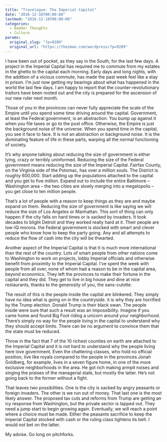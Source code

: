 ```yaml
---
title: "Travelogue: The Imperial Capital"
date: "2016-12-18T00:00:00"
lastmod: "2016-12-18T00:00:00"
categories:
  - Badder Thoughts
  - Culture
params:
  original_slug: "?p=9209"
  original_url: "https://thezman.com/wordpress/?p=9209"
---
```


I have been out of pocket, as they say in the South, for the last few
days. A project in the Imperial Capital has required me to commute from
my estates in the ghetto to the capital each morning. Early days and
long nights, with the addition of a vicious commute, has made the past
week feel like a stay in prison. I’m just now getting my bearings about
what has happened in the world the last few days. I am happy to report
that the counter-revolutionary traitors have been rooted out and the
city is prepared for the ascension of our new ruler next month.

Those of you in the provinces can never fully appreciate the scale of
the Empire until you spend some time driving around the capital.
Government, at least the Federal government, is an abstraction. You bump
up against it when you file taxes or go to the post office. Otherwise,
the Empire is just the background noise of the universe. When you spend
time in the capital, you see it face to face. It is not an
abstraction or background noise. It is the dominating feature of life in
these parts, warping all the normal functioning of society.

It’s why anyone talking about reducing the size of government is either
lying, crazy or terribly uninformed. Reducing the size of the Federal
government means reducing the size of the Imperial Capital. Fairfax
County, on the Virginia side of the Potomac, has over a million souls.
The District is roughly 600,000. Start adding up the populations
attached to the capital and you get to five million. Expand out to
include the entire Baltimore – Washington area – the two cities are
slowly merging into a megalopolis – you get close to ten million people.

That’s a lot of people with a reason to keep things as they are and
maybe expand on them. Reducing the size of government is like saying we
will reduce the size of Los Angeles or Manhattan. This sort of thing can
only happen if the city falls on hard times or is sacked by invaders. It
took decades to blight Detroit and they worked really hard at it. Their
people are low-IQ morons. the Federal government is stocked with smart
and clever people who know how to keep the party going. Any and all
attempts to reduce the flow of cash into the city will be thwarted.

Another aspect of the Imperial Capital is that it is much more
international than the rest of the country. Lots of smart people from
other nations come to Washington to work on projects, lobby Imperial
officials and otherwise benefit from proximity to the Imperial Capital.
I’ve spent the week with people from all over, none of whom had a reason
to be in the capital area, beyond economics. They left the provinces to
make their fortune in the capital and they did. They get to live in big
house and dine at nice restaurants, thanks to the generosity of you, the
sans-culotte.

The result of this is the people inside the capital are blinkered. They
simply have no idea what is going on in the countryside. it is why they
are horrified by the Trump election. Donald Trump is their black swan.
The people inside were sure that such a result was an impossibility.
Imagine if you came home and found Big Foot riding a unicorn around your
neighborhood. There’s simply no way for the people living in the capital
to understand why they should accept limits. There can be no argument to
convince them that the state must be reduced.

Throw in the fact that 7 of the 10 richest counties on earth are
attached to the Imperial Capital and it is not hard to understand why
the people living here love government. Even the chattering classes, who
hold no official position, live like royals compared to the people in
the provinces.Jonah Goldberg, for example, lives in a seven figure home,
in one of the more exclusive neighborhoods in the area. He got rich
making armpit noises and singing the praises of the managerial state,
but mostly the latter. He’s not going back to the former without a
fight.

That leaves two possibilities. One is the city is sacked by angry
peasants or foreign invaders. The other is we run out of money. That
last one is the most likely answer. The proposed tax cuts and reforms
from Trump are getting an icy response from Washington, but the private
sector is tapped out. They need a jump start to begin growing again.
Eventually, we will reach a point where a choice must be made. Either
the peasants sacrifice to keep the Imperial Capital stocked with cash or
the ruling class tightens its belt. I would not bet on the latter.

My advise. Go long on pitchforks.
